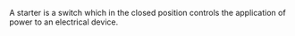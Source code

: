 A starter is a switch which in the closed position controls the application of power to an electrical device.